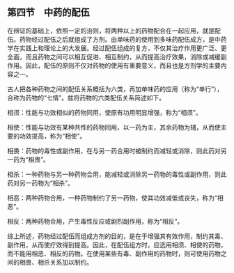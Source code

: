 ## 第四节　中药的配伍

在辨证的基础上，依照一定的治则，将两种以上的药物配合在一起应用，就是配伍。药物经过配伍之后就组成了方剂。由单味药的使用到多味药配伍成方，是中药学在实践上和理论上的大发展。经过配伍组成的复方，不仅其治疗作用更广泛、更全面，而且药物之间可以相互促进、相互制约，从而提高治疗效果，消除或减缓副作用。因此，配伍的原则不仅对药物的使用有重要意义，而且也是方剂学的主要内容之一。

古人把各种药物之间的配伍关系概括为六类，再加单味药的应用（称为“单行”），合称为药物的“七情”。兹将药物的六类配伍关系简述如下。

相须：性能与功效相似的药物同用，使原有功用明显增强，称为“相须”。

相使：性能与功效有某种共性的药物同用，以一药为主，其余药物为辅，从而使主要的功效提高，称为“相使”。

相畏：药物的毒性或副作用，在与另一药合用时被制约而减轻或消除，则此药对另一药为“相畏”。

相杀：一种药物与另一种药物合用，能减轻或消除另一药物的毒性或副作用，则此药对另一药物为“相杀”。

相恶：两种药物合用，一种药物制约了另一药物，使其功效减低或丧失，称为“相恶”。

相反：两种药物合用，产生毒性反应或剧烈副作用，称为“相反”。

综上所述，药物经过配伍而组成方剂的目的，是在于增强其有效作用，制约其毒、副作用，从而使疗效得到提高。因此，在配伍组方时，应选用相须、相使的药物，而不能用相恶、相反的药物。在使用某些有毒、副作用的药物时，则可使用药物之间的相畏、相杀关系加以制约。
